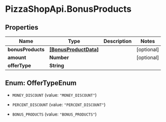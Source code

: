 # PizzaShopApi.BonusProducts

## Properties

Name | Type | Description | Notes
------------ | ------------- | ------------- | -------------
**bonusProducts** | [**[BonusProductData]**](BonusProductData.md) |  | [optional] 
**amount** | **Number** |  | [optional] 
**offerType** | **String** |  | 



## Enum: OfferTypeEnum


* `MONEY_DISCOUNT` (value: `"MONEY_DISCOUNT"`)

* `PERCENT_DISCOUNT` (value: `"PERCENT_DISCOUNT"`)

* `BONUS_PRODUCTS` (value: `"BONUS_PRODUCTS"`)




